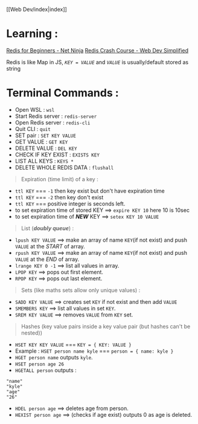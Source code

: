 [[Web Dev/index|index]]

# Learning :
[Redis for Beginners - Net Ninja](https://www.youtube.com/playlist?list=PL4cUxeGkcC9h3V2eqhi8rRdIDJshP-b4P)
[Redis Crash Course - Web Dev Simplified](https://www.youtube.com/watch?v=jgpVdJB2sKQ&t=1018s)

Redis is like Map in JS, *`KEY = VALUE`* and *`VALUE`* is usually/default stored as string
# Terminal Commands :
- Open WSL :                               `wsl`
- Start Redis server :                    `redis-server`
- Open Redis server :                   `redis-cli`
- Quit CLI :                                   `quit`
- SET pair :                                   `SET KEY VALUE`
- GET VALUE :                              `GET KEY`
- DELETE VALUE :                         `DEL KEY`
- CHECK IF KEY EXIST :                 `EXISTS KEY`
- LIST ALL KEYS :                           `KEYS *`
- DELETE WHOLE REDIS DATA :   `flushall`

> Expiration (time limit) of a key :
- `ttl KEY` === `-1` then key exist but don't have expiration time
- `ttl KEY` === `-2` then key don't exist
- `ttl KEY` === positive integer is seconds left.
- to set expiration time of stored KEY ==> `expire KEY 10` here 10 is 10sec
- to set expiration time of ***NEW*** KEY   ==> `setex KEY 10 VALUE`

> List (***doubly queue***) :
- `lpush KEY VALUE` ==> make an array of name `KEY`(if not exist) and push `VALUE` at the *START* of array.
- `rpush KEY VALUE` ==> make an array of name `KEY`(if not exist) and push `VALUE` at the *END* of array.
- `lrange KEY 0 -1` ==> list all values in array.
- `LPOP KEY` ==> pops out first element.
- `RPOP KEY` ==> pops out last element.

> Sets (like maths sets allow only unique values) :
- `SADD KEY VALUE` ==> creates set `KEY` if not exist and then add `VALUE`
- `SMEMBERS KEY` ==> list all values in set `KEY`.
- `SREM KEY VALUE` ==> removes `VALUE` from `KEY` set.

> Hashes (key value pairs inside a key value pair (but hashes can't be nested))
- `HSET KEY KEY VALUE` === `KEY = { KEY: VALUE }`
- Example : `HSET person name kyle` === `person = { name: kyle }`
- `HGET person name` outputs `kyle`.
- `HSET person age 26` 
- `HGETALL person` outputs :
```shell
"name"
"kyle"
"age"
"26"
```
- `HDEL person age`  ==> deletes age from person.
- `HEXIST person age` ==> (checks if age exist) outputs 0 as age is deleted.

